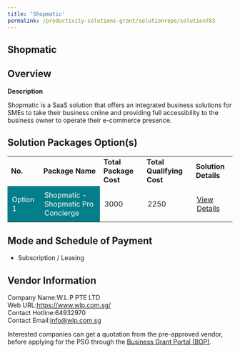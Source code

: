 ```yaml
---
title: 'Shopmatic'
permalink: /productivity-solutions-grant/solutionrepo/solution783
---
```


## Shopmatic

## Overview

**Description**

Shopmatic is a SaaS solution that offers an integrated business solutions for SMEs to take their business online and providing full accessibility to the business owner to operate their e-commerce presence.

## Solution Packages Option(s)

<table>
<tr>
<td><b>No.</b></td>
<td><b>Package Name</b></td>
<td><b>Total Package Cost</b></td>
<td><b>Total Qualifying Cost</b></td>
<td><b>Solution Details</b></td>
</tr>
<tr>
<td style='padding: 10px; background-color: #037E8A; color: #FFFFFF;'>Option 1</td>
<td style='padding: 10px; background-color: #037E8A; color: #FFFFFF;'>Shopmatic - Shopmatic Pro Concierge</td>
<td style='padding: 10px;'>3000</td>
<td style='padding: 10px;'>2250</td>
<td style='padding: 10px;'><a href='https://www.gobusiness.gov.sg/images/psg/Desensitised_Shopmatic_Modified_Annex_3_wef_1_march_2021.pdf' target='_blank'>View Details</a></td>
</tr>
</table>

## Mode and Schedule of Payment

 - Subscription / Leasing

## Vendor Information

 Company Name:W.L.P PTE LTD <br>Web URL:https://www.wlp.com.sg/ <br>Contact Hotline:64932970 <br>Contact Email:info@wlp.com.sg <br>

Interested companies can get a quotation from the pre-approved vendor, before applying for the PSG through the <a href='https://www.businessgrants.gov.sg/' target='_blank' rel='noopener'>Business Grant Portal (BGP)</a>.

<script src="/jquery/resize-tables.js"></script>
